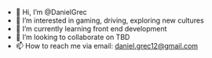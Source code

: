 - 👋 Hi, I’m @DanielGrec
- 👀 I’m interested in gaming, driving, exploring new cultures
- 🌱 I’m currently learning front end development
- 💞️ I’m looking to collaborate on TBD
- 📫 How to reach me via email: daniel.grec12@gmail.com

<!---
DanielGrec/DanielGrec is a ✨ special ✨ repository because its `README.md` (this file) appears on your GitHub profile.
You can click the Preview link to take a look at your changes.
--->
